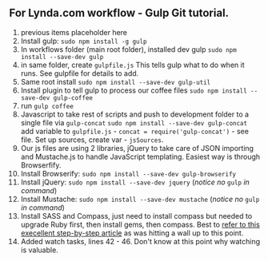 ## For Lynda.com workflow - Gulp Git tutorial.
1.  previous items placeholder here
2.  Install gulp: `sudo npm install -g gulp`
3.  In workflows folder (main root folder), installed dev gulp `sudo npm install --save-dev gulp`   
4.  in same folder, create `gulpfile.js`  This tells gulp what to do when it runs. See gulpfile for details to add.
5.  Same root install `sudo npm install --save-dev gulp-util`
6.  Install plugin to tell gulp to process our coffee files `sudo npm install --save-dev gulp-coffee`
7.  run `gulp coffee`  
8.  Javascript to take rest of scripts and push to development folder to a single file via `gulp-concat` `sudo npm install --save-dev gulp-concat` add variable to `gulpfile.js` - `concat = require('gulp-concat')` - see file. Set up sources, create var - `jsSources`. 
9.  Our js files are using 2 libraries, jQuery to take care of JSON importing and Mustache.js to handle JavaScript templating. Easiest way is through Browserfify.
10. Install Browserify: `sudo npm install --save-dev gulp-browserify`
11. Install jQuery: `sudo npm install --save-dev jquery` (_notice no_ `gulp` _in command_)
12. Install Mustache: `sudo npm install --save-dev mustache` (_notice no_ `gulp` _in command_)
13. Install SASS and Compass, just need to install compass but needed to upgrade Ruby first, then install gems, then compass. Best to [refer to this execellent step-by-step article](http://railsapps.github.io/installrubyonrails-mac.html) as was hitting a wall up to this point.
14.  Added watch tasks, lines 42 - 46. Don't know at this point why watching is valuable.